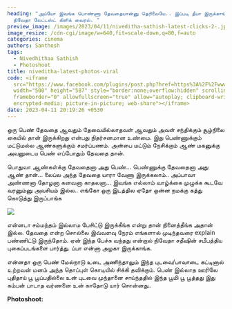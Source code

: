 ```yaml
---
heading: "அய்யோ இவங்க பொண்ணா தேவதையான்னு தெரிலையே.. இப்படி தீயா இருக்காங்க..
  நிவேதா லேட்டஸ்ட் கிளிக் வைரல். "
preview_image: /images/2023/04/11/niveditha-sathish-latest-clicks-2-.jpg
image_resize: /cdn-cgi/image/w=640,fit=scale-down,q=80,f=auto
categories: cinema
authors: Santhosh
tags:
  - Nivedhithaa Sathish
  - Photoshoot
title: niveditha-latest-photos-viral
code: <iframe
  src="https://www.facebook.com/plugins/post.php?href=https%3A%2F%2Fwww.facebook.com%2Fbujjibabu.buddy%2Fposts%2Fpfbid026Fpx8AhZWv8G2a2WiBbKazFT3eaQhPm5We1wCzPSH2buJjZhwHsfMSQx8oP3aCG5l&show_text=true&width=500"
  width="500" height="587" style="border:none;overflow:hidden" scrolling="no"
  frameborder="0" allowfullscreen="true" allow="autoplay; clipboard-write;
  encrypted-media; picture-in-picture; web-share"></iframe>
date: 2023-04-11 20:19:26 +0530
---
```

ஒரு பெண் தேவதை ஆவதும் தேவையில்லாதவள் ஆவதும் அவள் சந்திக்கும் சூழ்நிலை கையில் தான் இருக்கிறது என்பது நிதர்சனமான  உண்மை. இது பெண்ணுக்கும் மட்டுமல்ல ஆண்களுக்கும் சமர்ப்பணம். 
அன்பை மட்டும் நேசிக்கும்
ஆண் மகனுக்கு அவனுடைய பெண் எப்போதும் தேவதை தான். 

பொதுவா ஆண்கள்க்கு தேவதைனா அது பெண்... பெண்ணுக்கு தேவதைனா அது ஆண் தான்... லைப்ல அந்த தேவதை யாரா வேணா இருக்கலாம்.. அப்பாவா அண்ணனா தோழனா கனவனா காதலனா... இவங்க எல்லாம் வாழ்க்கை முழுக்க கூடவே வரனும்னு அவசியம் இல்ல.. எங்கோ ஒரு இடத்தில ஏதோ ஒன்ன நமக்கு கத்து கொடுத்து இருப்பாங்க

![](/images/2023/04/11/niveditha-sathish-latest-clicks-1-.jpg)

என்னடா சம்மந்தம் இல்லாம பேசிட்டு இருக்கீங்க என்று தான் நினைத்தீங்க அதான் இல்ல. தேவதை என்ற சொல்லை இவ்வளவு நேரம் எங்களால் முடிந்தவரை explain பண்ணிட்டு இருந்தோம். ஏன் இந்த பேச்சு வந்தது என்றால் நிவேதா சதீஷின் சமீபத்திய புகைப்படங்களை பார்த்து. ப்பா என்னா அழகா இருக்காங்க. 

என்னதா ஒரு பெண் மேல்நாடு  உடை அணிந்தாலும் இந்த புடவை/பாவாடை கட்டினால் உற்றவன் மனம் அந்த தொப்புள் கொடியில் சிக்கி தவிக்கும். பெண் இல்லாத ஊரிலே புதிதாய் பூ பூப்பதில்லை
உன் புடவை முந்தானை சாய்ந்ததில் இந்த பூமி பூ பூத்தது இது கம்பன் பாடாத வர்ணனை உன் காதோடு யார் சொன்னது..

**P﻿hotoshoot:**
